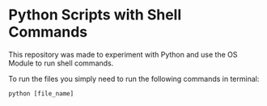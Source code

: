 # Python Scripts with Shell Commands

This repository was made to experiment with Python and use the OS Module to run shell commands.

To run the files you simply need to run the following commands in terminal:

`
python [file_name]
`